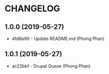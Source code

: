 # CHANGELOG

## 1.0.0 (2019-05-27)

- 4fd8a99 - Update README.md (Phong Phan)

## 1.0.1 (2019-05-27)
- ac22bbf - Drupal Queue (Phong Phan)
